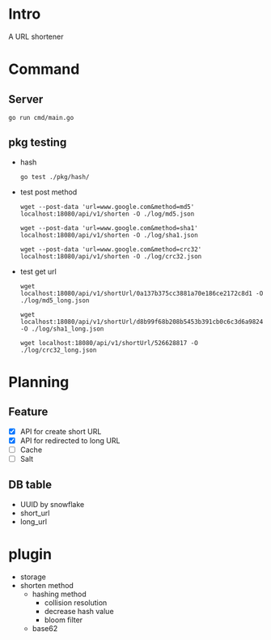 # **Intro**

A URL shortener

# **Command**

## **Server**

```
go run cmd/main.go

```

## **pkg testing**

- hash
    
    ```
    go test ./pkg/hash/
    ```

- test post method

    ```
    wget --post-data 'url=www.google.com&method=md5' localhost:18080/api/v1/shorten -O ./log/md5.json
    ```

    ```
    wget --post-data 'url=www.google.com&method=sha1' localhost:18080/api/v1/shorten -O ./log/sha1.json
    ```

    ```
    wget --post-data 'url=www.google.com&method=crc32' localhost:18080/api/v1/shorten -O ./log/crc32.json
    ```
- test get url

    ```
    wget localhost:18080/api/v1/shortUrl/0a137b375cc3881a70e186ce2172c8d1 -O ./log/md5_long.json
    ```

    ```
    wget localhost:18080/api/v1/shortUrl/d8b99f68b208b5453b391cb0c6c3d6a9824f3c3a -O ./log/sha1_long.json
    ```

    ```
    wget localhost:18080/api/v1/shortUrl/526628817 -O ./log/crc32_long.json
    ```



# Planning

## Feature

- [X]  API for create short URL
- [X]  API for redirected to long URL
- [ ]  Cache
- [ ]  Salt

## DB table

- UUID by snowflake
- short_url
- long_url

# plugin

- storage
- shorten method
    - hashing method
        - collision resolution
        - decrease hash value
        - bloom filter
    - base62